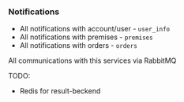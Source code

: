 ### Notifications

 * All notifications with account/user - `user_info`
 * All notifications with premises - `premises`
 * All notifications with orders - `orders`

All communications with this services via RabbitMQ

TODO:
 * Redis for result-beckend